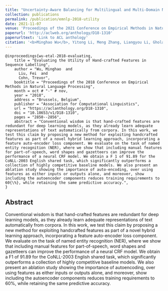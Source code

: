 ```yaml
---
title: "Uncertainty-Aware Balancing for Multilingual and Multi-Domain Neural Machine Translation Training"
collection: publications
permalink: /publication/emnlp-2018-utility
date: 2021-11-07
venue: 'Proceedings of the 2021 Conference on Empirical Methods in Natural Language Processing (EMNLP 2021)'
paperurl: 'http://aclweb.org/anthology/D18-1310'
paperurltext: 'Link to ACL anthology'
citation: '<b>Minghao Wu</b>, Yitong Li, Meng Zhang, Liangyou Li, Gholamreza Haffari and Qun Liu (2021) <a href="http://minghao-wu.github.io/files/papers/EMNLP2018.pdf"><u>Uncertainty-Aware Balancing for Multilingual and Multi-Domain Neural Machine Translation Training</u></a>, In <i>Proceedings of the 2021 Conference on Empirical Methods in Natural Language Processing (EMNLP 2021)</i>, Punta Cana, Dominican Republic, pp.2850-2856.'
---
```


```
@inproceedings{wu-etal-2018-evaluating,
    title = "Evaluating the Utility of Hand-crafted Features in Sequence Labelling",
    author = "Wu, Minghao  and
      Liu, Fei  and
      Cohn, Trevor",
    booktitle = "Proceedings of the 2018 Conference on Empirical Methods in Natural Language Processing",
    month = oct # "-" # nov,
    year = "2018",
    address = "Brussels, Belgium",
    publisher = "Association for Computational Linguistics",
    url = "https://aclanthology.org/D18-1310",
    doi = "10.18653/v1/D18-1310",
    pages = "2850--2856",
    abstract = "Conventional wisdom is that hand-crafted features are redundant for deep learning models, as they already learn adequate representations of text automatically from corpora. In this work, we test this claim by proposing a new method for exploiting handcrafted features as part of a novel hybrid learning approach, incorporating a feature auto-encoder loss component. We evaluate on the task of named entity recognition (NER), where we show that including manual features for part-of-speech, word shapes and gazetteers can improve the performance of a neural CRF model. We obtain a F 1 of 91.89 for the CoNLL-2003 English shared task, which significantly outperforms a collection of highly competitive baseline models. We also present an ablation study showing the importance of auto-encoding, over using features as either inputs or outputs alone, and moreover, show including the autoencoder components reduces training requirements to 60{\%}, while retaining the same predictive accuracy.",
}
```

## Abstract
Conventional wisdom is that hand-crafted features are redundant for deep learning models,
as they already learn adequate representations of text automatically from corpora. In this work, we test this claim by proposing a new method for exploiting handcrafted features as part of a novel hybrid learning approach, incorporating a feature auto-encoder loss component. We evaluate on the task of named entity recognition (NER), where we show that including manual features for part-of-speech, word shapes and gazetteers can improve the performance of a neural CRF model. We obtain a F1 of 91.89 for the CoNLL-2003 English shared task, which significantly outperforms a collection of highly competitive baseline models. We also present an ablation study showing the importance of autoencoding, over using features as either inputs or outputs alone, and moreover, show including the autoencoder components reduces training requirements to 60%, while retaining the same predictive accuracy.